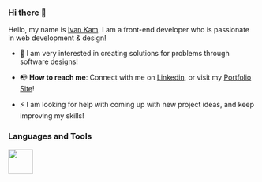 ### Hi there 👋

Hello, my name is <a href="https://www.linkedin.com/in/ivan-kam00/">Ivan Kam</a>. I am a front-end developer who is passionate in web development & design! 

<ul>
  <li>
    <p>&#127750 I am very interested in creating solutions for problems through software designs!
  </li>
  <li>
    <p>&#128237 <b>How to reach me</b>: Connect with me on <a href="https://www.linkedin.com/in/ivan-kam00/">Linkedin</a>, or visit my <a href="https://ivodesign.link/">Portfolio Site</a>!
  </li>
  <li>
    <p>⚡ I am looking for help with coming up with new project ideas, and keep improving my skills!</p>
  </li>
</ul>

<h3>Languages and Tools</h3>
<img src="https://cdn-icons-png.flaticon.com/512/5968/5968267.png" width="50px" height="50px">
<!--
**ivankam123/ivankam123** is a ✨ _special_ ✨ repository because its `README.md` (this file) appears on your GitHub profile.

Here are some ideas to get you started:

- 🔭 I’m currently working on ...
- 🌱 I’m currently learning ...
- 👯 I’m looking to collaborate on ...
- 🤔 I’m looking for help with ...
- 💬 Ask me about ...
- 📫 How to reach me: ...
- 😄 Pronouns: ...
- ⚡ Fun fact: ...
-->
